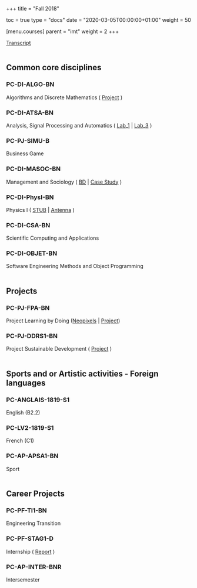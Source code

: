 +++
title = "Fall 2018"

toc = true
type = "docs"
date = "2020-03-05T00:00:00+01:00"
weight = 50

[menu.courses]
    parent = "imt"
    weight = 2
+++

[Transcript](/files/transcript-fall2018.pdf)
<br><br>


## Common core disciplines
### PC-DI-ALGO-BN
Algorithms and Discrete Mathematics ( [Project](/files/reports/pyrat.pdf) )
### PC-DI-ATSA-BN
Analysis, Signal Processing and Automatics ( [Lab_1](/files/reports/atsa-lab1.pdf) | [Lab_3](/files/reports/atsa-lab3.pdf) )
### PC-PJ-SIMU-B
Business Game
### PC-DI-MASOC-BN
Management and Sociology ( [BD](/files/reports/socio-1.pdf) | [Case Study](/files/reports/socio-2.pdf) )
### PC-DI-PhysI-BN
Physics I ( [STUB](/files/reports/phy-1-1.pdf) | [Antenna](/files/reports/phy-1-2.pdf) )
### PC-DI-CSA-BN
Scientific Computing and Applications
### PC-DI-OBJET-BN
Software Engineering Methods and Object Programming
<br><br>


## Projects
### PC-PJ-FPA-BN
Project Learning by Doing ([Neopixels](/files/reports/neopixels.pdf) | [Project](/files/reports/fpa.pdf))
### PC-PJ-DDRS1-BN
Project Sustainable Development ( [Project](/files/reports/ddrs.pdf) )
<br><br>


## Sports and or Artistic activities - Foreign languages
### PC-ANGLAIS-1819-S1
English (B2.2)
### PC-LV2-1819-S1
French (C1)
### PC-AP-APSA1-BN
Sport
<br><br>


## Career Projects
### PC-PF-TI1-BN
Engineering Transition
### PC-PF-STAG1-D
Internship ( [Report](/files/reports/intern.pdf) )
### PC-AP-INTER-BNR
Intersemester